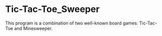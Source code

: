 # Tic-Tac-Toe_Sweeper
This program is a combination of two well-known board games: Tic-Tac-Toe and Minesweeper. 

